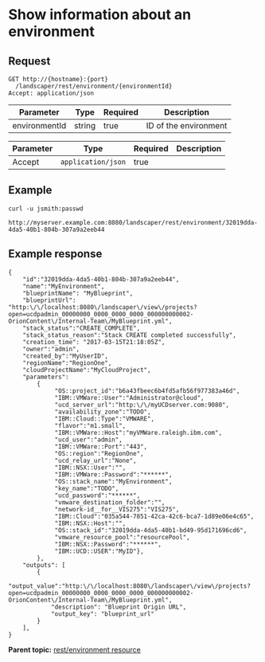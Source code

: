 # Show information about an environment

## Request

```
GET http://{hostname}:{port}
  /landscaper/rest/environment/{environmentId}
Accept: application/json

```

|Parameter|Type|Required|Description|
|---------|----|--------|-----------|
|environmentId|string|true|ID of the environment|

|Parameter|Type|Required|Description|
|---------|----|--------|-----------|
|Accept|`application/json`|true| |

## Example

```
curl -u jsmith:passwd 
  http://myserver.example.com:8080/landscaper/rest/environment/32019dda-4da5-40b1-804b-307a9a2eeb44
```

## Example response

```
{
    "id":"32019dda-4da5-40b1-804b-307a9a2eeb44",
    "name":"MyEnvironment",
    "blueprintName": "MyBlueprint",
    "blueprintUrl": "http:\/\/localhost:8080\/landscaper\/view\/projects?open=ucdpadmin_00000000_0000_0000_0000_000000000002-OrionContent\/Internal-Team\/MyBlueprint.yml",
    "stack_status":"CREATE_COMPLETE",
    "stack_status_reason":"Stack CREATE completed successfully",
    "creation_time": "2017-03-15T21:18:05Z",
    "owner":"admin",
    "created_by":"MyUserID",
    "regionName":"RegionOne",
    "cloudProjectName":"MyCloudProject",
    "parameters":
        {
             "OS::project_id":"b6a43fbeec6b4fd5afb56f977383a46d",
             "IBM::VMWare::User":"Administrator@cloud",
             "ucd_server_url":"http:\/\/myUCDserver.com:9080",
             "availability_zone":"TODO",
             "IBM::Cloud::Type":"VMWARE",
             "flavor":"m1.small",
             "IBM::VMWare::Host":"myVMWare.raleigh.ibm.com",
             "ucd_user":"admin",
             "IBM::VMWare::Port":"443",
             "OS::region":"RegionOne",
             "ucd_relay_url":"None",
             "IBM::NSX::User":"",
             "IBM::VMWare::Password":"******",
             "OS::stack_name":"MyEnvironment",
             "key_name":"TODO",
             "ucd_password":"******",
             "vmware_destination_folder":"",
             "network-id__for__VIS275":"VIS275",
             "IBM::Cloud":"035a544-7851-42ca-42c6-bca7-1d89e06e4c65",
             "IBM::NSX::Host":"",
             "OS::stack_id":"32019dda-4da5-40b1-bd49-95d171696cd6",
             "vmware_resource_pool":"resourcePool",
             "IBM::NSX::Password":"******",
             "IBM::UCD::USER":"MyID"},
        },
    "outputs": [
        {
            "output_value":"http:\/\/localhost:8080\/landscaper\/view\/projects?open=ucdpadmin_00000000_0000_0000_0000_000000000002-OrionContent\/Internal-Team\/MyBlueprint.yml",
            "description": "Blueprint Origin URL",
            "output_key": "blueprint_url"
        }
    ],
}
```

**Parent topic:** [rest/environment resource](../../com.ibm.edt.api.doc/topics/rest_environment_.md)

